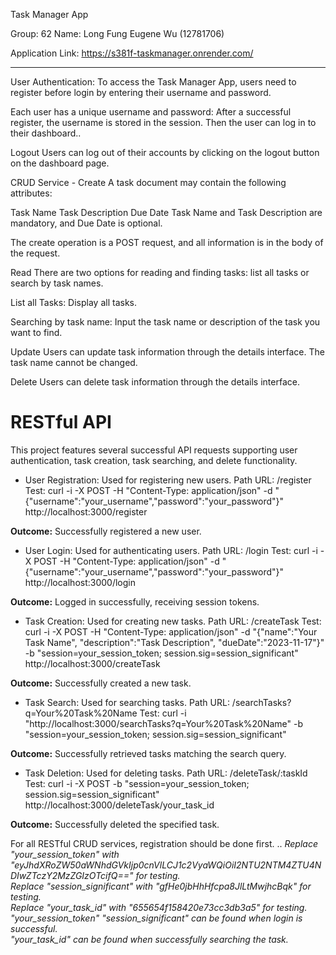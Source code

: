 Task Manager App

Group: 62
Name: 
Long Fung Eugene Wu (12781706)

Application Link: https://s381f-taskmanager.onrender.com/

********************************************

User Authentication: 
To access the Task Manager App, users need to register before login by entering their username and password.

Each user has a unique username and password:
After a successful register, the username is stored in the session. Then the user can log in to their dashboard..

Logout
Users can log out of their accounts by clicking on the logout button on the dashboard page.

CRUD Service - 
Create
A task document may contain the following attributes:

Task Name
Task Description
Due Date
Task Name and Task Description are mandatory, and Due Date is optional.

The create operation is a POST request, and all information is in the body of the request.

Read
There are two options for reading and finding tasks: list all tasks or search by task names.

List all Tasks:
Display all tasks.

Searching by task name:
Input the task name or description of the task you want to find.

Update
Users can update task information through the details interface. The task name cannot be changed.

Delete
Users can delete task information through the details interface.

# RESTful API
This project features several successful API requests supporting user authentication, task creation, task searching, and delete functionality.

- User Registration:
Used for registering new users.
Path URL: /register
Test:
curl -i -X POST -H "Content-Type: application/json" -d "{\"username\":\"your_username\",\"password\":\"your_password\"}" http://localhost:3000/register

**Outcome:** Successfully registered a new user.

- User Login:
Used for authenticating users.
Path URL: /login
Test:
curl -i -X POST -H "Content-Type: application/json" -d "{\"username\":\"your_username\",\"password\":\"your_password\"}" http://localhost:3000/login

**Outcome:** Logged in successfully, receiving session tokens.

- Task Creation:
Used for creating new tasks.
Path URL: /createTask
Test:
curl -i -X POST -H "Content-Type: application/json" -d "{\"name\":\"Your Task Name\", \"description\":\"Task Description\", \"dueDate\":\"2023-11-17\"}" -b "session=your_session_token; session.sig=session_significant" http://localhost:3000/createTask

**Outcome:** Successfully created a new task.

- Task Search:
Used for searching tasks.
Path URL: /searchTasks?q=Your%20Task%20Name
Test:
curl -i "http://localhost:3000/searchTasks?q=Your%20Task%20Name" -b "session=your_session_token; session.sig=session_significant"

**Outcome:** Successfully retrieved tasks matching the search query.
- Task Deletion:
Used for deleting tasks.
Path URL: /deleteTask/:taskId
Test:
curl -i -X POST -b "session=your_session_token; session.sig=session_significant" http://localhost:3000/deleteTask/your_task_id

**Outcome:** Successfully deleted the specified task.


For all RESTful CRUD services, registration should be done first. ..
*Replace "your_session_token" with "eyJhdXRoZW50aWNhdGVkIjp0cnVlLCJ1c2VyaWQiOiI2NTU2NTM4ZTU4NDIwZTczY2MzZGIzOTcifQ==" for testing.*  
*Replace "session_significant" with "gfHe0jbHhHfcpa8JlLtMwjhcBqk" for testing.*  
*Replace "your_task_id" with "655654f158420e73cc3db3a5" for testing.*  
*"your_session_token" "session_significant" can be found when login is successful.*  
*"your_task_id" can be found when successfully searching the task.*  
